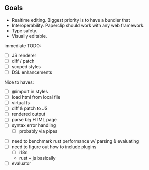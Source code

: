 ## Goals

- Realtime editing. Biggest priority is to have a bundler that
- Interoperability. Paperclip should work with any web framework.
- Type safety.
- Visually editable.

immediate TODO:

- [ ] JS renderer
- [ ] diff / patch
- [ ] scoped styles
- [ ] DSL enhancements

Nice to haves:

- [ ] @import in styles
- [ ] load html from local file
- [ ] virtual fs
- [ ] diff & patch to JS
- [ ] rendered output
- [ ] parse _big_ HTML page
- [ ] syntax error handling
  - [ ] probably via pipes

* [ ] need to benchmark rust performance w/ parsing & evaluating
* [ ] need to figure out how to include plugins
  - [ ] i18n
  - rust + js basically
* [ ] evaluator
